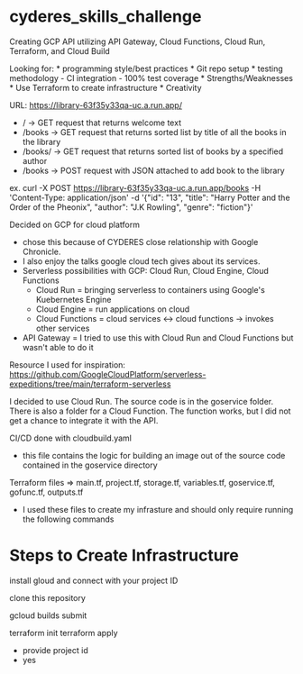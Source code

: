 # cyderes_skills_challenge
Creating GCP API utilizing API Gateway, Cloud Functions, Cloud Run, Terraform, and Cloud Build

Looking for:
	* programming style/best practices
	* Git repo setup
	* testing methodology
		- CI integration
		- 100% test coverage
	* Strengths/Weaknesses
	* Use Terraform to create infrastructure
	* Creativity

URL: https://library-63f35y33qa-uc.a.run.app/
* / -> GET request that returns welcome text
* /books -> GET request that returns sorted list by title of all the books in the library
* /books/<author> -> GET request that returns sorted list of books by a specified author
* /books -> POST request with JSON attached to add book to the library
	
ex. curl -X POST https://library-63f35y33qa-uc.a.run.app/books
-H 'Content-Type: application/json'
-d '{"id": "13", "title": "Harry Potter and the Order of the Pheonix", "author": "J.K Rowling", "genre": "fiction"}'
	

Decided on GCP for cloud platform 
* chose this because of CYDERES close relationship with Google Chronicle.
* I also enjoy the talks google cloud tech gives about its services. 
* Serverless possibilities with GCP: Cloud Run, Cloud Engine, Cloud Functions
	- Cloud Run = bringing serverless to containers using Google's Kuebernetes Engine 
	- Cloud Engine = run applications on cloud
	- Cloud Functions = cloud services <-> cloud functions -> invokes other services
* API Gateway = I tried to use this with Cloud Run and Cloud Functions but wasn't able to do it

Resource I used for inspiration: https://github.com/GoogleCloudPlatform/serverless-expeditions/tree/main/terraform-serverless
  
I decided to use Cloud Run. The source code is in the goservice folder. There is also a folder for a Cloud Function.
The function works, but I did not get a chance to integrate it with the API.

  
CI/CD done with cloudbuild.yaml
 * this file contains the logic for building an image out of the source code contained in the goservice directory

  
Terraform files => main.tf, project.tf, storage.tf, variables.tf, goservice.tf, gofunc.tf, outputs.tf
  - I used these files to create my infrasture and should only require running the following commands

  
# Steps to Create Infrastructure
  
install gloud and connect with your project ID
  
clone this repository

gcloud builds submit
  
terraform init
terraform apply
  - provide project id
  - yes
  

	
